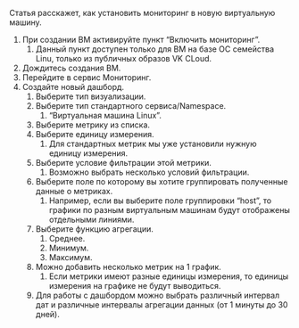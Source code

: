 Статья расскажет, как установить мониторинг в новую виртуальную машину.

1.  При создании ВМ активируйте пункт “Включить мониторинг”.
    1.  Данный пункт доступен только для ВМ на базе ОС семейства Linu, только из публичных образов VK CLoud.
2.  Дождитесь создания ВМ.
3.  Перейдите в сервис Мониторинг.
4.  Создайте новый дашборд.
    1.  Выберите тип визуализации.
    2.  Выберите тип стандартного сервиса/Namespace.
        1.  “Виртуальная машина Linux”.
    3.  Выберите метрику из списка.
    4.  Выберите единицу измерения.
        1.  Для стандартных метрик мы уже установили нужную единицу измерения.
    5.  Выберите условие фильтрации этой метрики.
        1.  Возможно выбрать несколько условий фильтрации.
    6.  Выберите поле по которому вы хотите группировать полученные данные о метриках.
        1.  Например, если вы выберите поле группировки “host”, то графики по разным виртуальным машинам будут отображены отдельными линиями.
    7.  Выберите функцию агрегации.
        1.  Среднее.
        2.  Минимум.
        3.  Максимум.
    8.  Можно добавить несколько метрик на 1 график.
        1.  Если метрики имеют разные единицы измерения, то единицы измерения на графике не будут выводиться.
    9.  Для работы с дашбордом можно выбрать различный интервал дат и различные интервалы агрегации данных (от 1 минуты до 30 дней).
